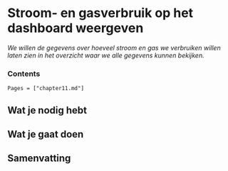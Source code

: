# Stroom- en gasverbruik op het dashboard weergeven

*We willen de gegevens over hoeveel stroom en gas we verbruiken willen laten zien in het overzicht waar we alle gegevens kunnen bekijken.*

### Contents

```@contents
Pages = ["chapter11.md"]
```

## Wat je nodig hebt

## Wat je gaat doen

## Samenvatting
